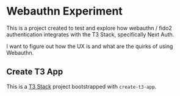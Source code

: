 # Webauthn Experiment

This is a project created to test and explore how webauthn / fido2 authentication integrates with the T3 Stack, specifically Next Auth.

I want to figure out how the UX is and what are the quirks of using Webauthn.

## Create T3 App

This is a [T3 Stack](https://create.t3.gg/) project bootstrapped with `create-t3-app`.

